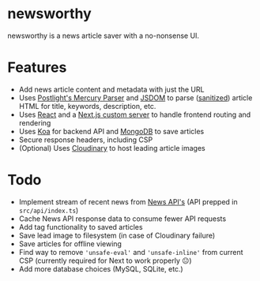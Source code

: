 # newsworthy

newsworthy is a news article saver with a no-nonsense UI.

# Features

- Add news article content and metadata with just the URL
- Uses [Postlight's Mercury Parser](https://github.com/postlight/mercury-parser) and [JSDOM](https://github.com/jsdom/jsdom) to parse ([sanitized](https://github.com/cure53/DOMPurify)) article HTML for title, keywords, description, etc.
- Uses [React](https://reactjs.org) and a [Next.js custom server](https://nextjs.org/docs/advanced-features/custom-server) to handle frontend routing and rendering
- Uses [Koa](https://github.com/koajs/koa) for backend API and [MongoDB](https://github.com/mongodb/node-mongodb-native) to save articles
- Secure response headers, including CSP
- (Optional) Uses [Cloudinary](https://cloudinary.com) to host leading article images

# Todo

- Implement stream of recent news from [News API's](https://newsapi.org) (API prepped in `src/api/index.ts`)
- Cache News API response data to consume fewer API requests
- Add tag functionality to saved articles
- Save lead image to filesystem (in case of Cloudinary failure)
- Save articles for offline viewing
- Find way to remove `'unsafe-eval'` and `'unsafe-inline'` from current CSP (currently required for Next to work properly 😐)
- Add more database choices (MySQL, SQLite, etc.)
